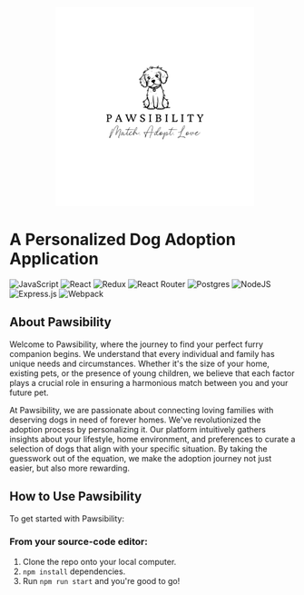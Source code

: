 <p align="center">
  <img width="350" src="./src/assets/Pawsibility.png">
</p>

# A Personalized Dog Adoption Application
![JavaScript](https://img.shields.io/badge/javascript-%23323330.svg?style=for-the-badge&logo=javascript&logoColor=%23F7DF1E)
![React](https://img.shields.io/badge/react-%2320232a.svg?style=for-the-badge&logo=react&logoColor=%2361DAFB)
![Redux](https://img.shields.io/badge/redux-%23593d88.svg?style=for-the-badge&logo=redux&logoColor=white)
![React Router](https://img.shields.io/badge/React_Router-CA4245?style=for-the-badge&logo=react-router&logoColor=white)
![Postgres](https://img.shields.io/badge/postgres-%23316192.svg?style=for-the-badge&logo=postgresql&logoColor=white)
![NodeJS](https://img.shields.io/badge/node.js-6DA55F?style=for-the-badge&logo=node.js&logoColor=white)
![Express.js](https://img.shields.io/badge/express.js-%23404d59.svg?style=for-the-badge&logo=express&logoColor=%2361DAFB)
![Webpack](https://img.shields.io/badge/webpack-%238DD6F9.svg?style=for-the-badge&logo=webpack&logoColor=black)

## About Pawsibility

Welcome to Pawsibility, where the journey to find your perfect furry companion begins. We understand that every individual and family has unique needs and circumstances. Whether it's the size of your home, existing pets, or the presence of young children, we believe that each factor plays a crucial role in ensuring a harmonious match between you and your future pet.

At Pawsibility, we are passionate about connecting loving families with deserving dogs in need of forever homes. We've revolutionized the adoption process by personalizing it. Our platform intuitively gathers insights about your lifestyle, home environment, and preferences to curate a selection of dogs that align with your specific situation. By taking the guesswork out of the equation, we make the adoption journey not just easier, but also more rewarding.

## How to Use Pawsibility

To get started with Pawsibility:

### From your source-code editor:
1. Clone the repo onto your local computer.
2. ``` npm install ``` dependencies.
3. Run ``` npm run start ``` and you're good to go!
